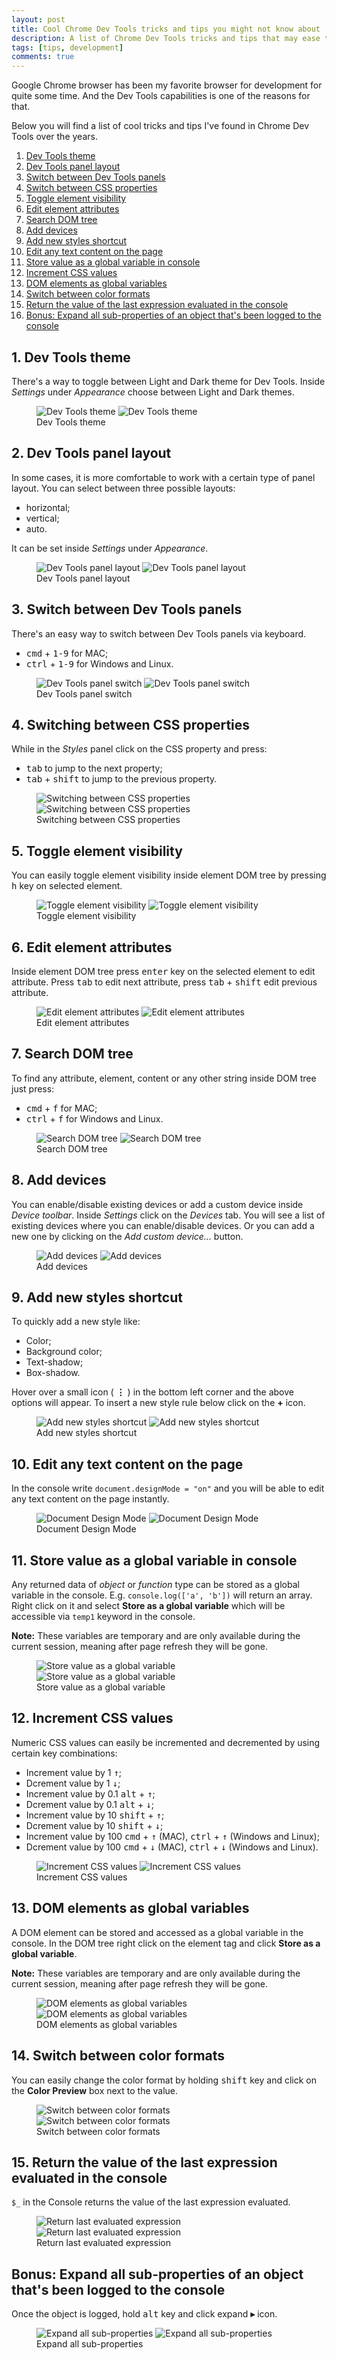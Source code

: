 ```yaml
---
layout: post
title: Cool Chrome Dev Tools tricks and tips you might not know about
description: A list of Chrome Dev Tools tricks and tips that may ease the daily life of developers
tags: [tips, development]
comments: true
---
```


Google Chrome browser has been my favorite browser for development for quite some time. And the Dev Tools capabilities is one of the reasons for that.

Below you will find a list of cool tricks and tips I've found in Chrome Dev Tools over the years.

1. [Dev Tools theme](#1-dev-tools-theme)
2. [Dev Tools panel layout](#2-dev-tools-panel-layout)
3. [Switch between Dev Tools panels](#3-switch-between-dev-tools-panels)
4. [Switch between CSS properties](#4-switching-between-css-properties)
5. [Toggle element visibility](#5-toggle-element-visibility)
6. [Edit element attributes](#6-edit-element-attributes)
7. [Search DOM tree](#7-search-dom-tree)
8. [Add devices](#8-add-devices)
9. [Add new styles shortcut](#9-add-new-styles-shortcut)
10. [Edit any text content on the page](#10-edit-any-text-content-on-the-page)
11. [Store value as a global variable in console](#11-store-value-as-a-global-variable-in-console)
12. [Increment CSS values](#12-increment-css-values)
13. [DOM elements as global variables](#13-dom-elements-as-global-variables)
14. [Switch between color formats](#14-switch-between-color-formats)
15. [Return the value of the last expression evaluated in the console](#15-return-the-value-of-the-last-expression-evaluated-in-the-console)
16. [Bonus: Expand all sub-properties of an object that's been logged to the console](#bonus-expand-all-sub-properties-of-an-object-thats-been-logged-to-the-console)

## 1. Dev Tools theme
There's a way to toggle between Light and Dark theme for Dev Tools. Inside *Settings* under *Appearance* choose between Light and Dark themes.

<figure>
  <img class="shadow lozad" data-src="/images/dev-tools/dev-tools-theme.png" alt="Dev Tools theme">
  <noscript>
    <img class="shadow" src="/images/dev-tools/dev-tools-theme.png" alt="Dev Tools theme">
  </noscript>
  <figcaption>Dev Tools theme</figcaption>
</figure>

## 2. Dev Tools panel layout
In some cases, it is more comfortable to work with a certain type of panel layout.
You can select between three possible layouts:
* horizontal;
* vertical;
* auto.

It can be set inside *Settings* under *Appearance*.

<figure>
  <img class="shadow lozad" data-src="/images/dev-tools/dev-tools-layout.png" alt="Dev Tools panel layout">
  <noscript>
    <img class="shadow" src="/images/dev-tools/dev-tools-layout.png" alt="Dev Tools panel layout">
  </noscript>
  <figcaption>Dev Tools panel layout</figcaption>
</figure>

## 3. Switch between Dev Tools panels
There's an easy way to switch between Dev Tools panels via keyboard.
* <kbd>cmd</kbd> + <kbd>1-9</kbd> for MAC;
* <kbd>ctrl</kbd> + <kbd>1-9</kbd> for Windows and Linux.

<figure>
  <img class="shadow lozad" data-src="/images/dev-tools/dev-tools-panels.gif" alt="Dev Tools panel switch">
  <noscript>
    <img class="shadow" src="/images/dev-tools/dev-tools-panels.gif" alt="Dev Tools panel switch">
  </noscript>
  <figcaption>Dev Tools panel switch</figcaption>
</figure>

## 4. Switching between CSS properties
While in the *Styles* panel click on the CSS property and press:
* <kbd>tab</kbd> to jump to the next property;
* <kbd>tab</kbd> + <kbd>shift</kbd> to jump to the previous property.

<figure>
  <img class="shadow lozad" data-src="/images/dev-tools/switch-css-props.gif" alt="Switching between CSS properties">
  <noscript>
    <img class="shadow" src="/images/dev-tools/switch-css-props.gif" alt="Switching between CSS properties">
  </noscript>
  <figcaption>Switching between CSS properties</figcaption>
</figure>

## 5. Toggle element visibility
You can easily toggle element visibility inside element DOM tree by pressing <kbd>h</kbd> key on selected element.

<figure>
  <img class="shadow lozad" data-src="/images/dev-tools/hide-element.gif" alt="Toggle element visibility">
  <noscript>
    <img class="shadow" src="/images/dev-tools/hide-element.gif" alt="Toggle element visibility">
  </noscript>
  <figcaption>Toggle element visibility</figcaption>
</figure>

## 6. Edit element attributes
Inside element DOM tree press <kbd>enter</kbd> key on the selected element to edit attribute. Press <kbd>tab</kbd> to edit next attribute, press <kbd>tab</kbd> + <kbd>shift</kbd> edit previous attribute.

<figure>
  <img class="shadow lozad" data-src="/images/dev-tools/edit-element-attrs.gif" alt="Edit element attributes">
  <noscript>
    <img class="shadow" src="/images/dev-tools/edit-element-attrs.gif" alt="Edit element attributes">
  </noscript>
  <figcaption>Edit element attributes</figcaption>
</figure>

## 7. Search DOM tree
To find any attribute, element, content or any other string inside DOM tree just press:
* <kbd>cmd</kbd> + <kbd>f</kbd> for MAC;
* <kbd>ctrl</kbd> + <kbd>f</kbd> for Windows and Linux.

<figure>
  <img class="shadow lozad" data-src="/images/dev-tools/dom-tree-search.png" alt="Search DOM tree">
  <noscript>
    <img class="shadow" src="/images/dev-tools/dom-tree-search.png" alt="Search DOM tree">
  </noscript>
  <figcaption>Search DOM tree</figcaption>
</figure>

## 8. Add devices
You can enable/disable existing devices or add a custom device inside *Device toolbar*.
Inside *Settings* click on the *Devices* tab. You will see a list of existing devices where you can enable/disable devices. Or you can add a new one by clicking on the *Add custom device...* button.

<figure>
  <img class="shadow lozad" data-src="/images/dev-tools/add-custom-device.png" alt="Add devices">
  <noscript>
    <img class="shadow" src="/images/dev-tools/add-custom-device.png" alt="Add devices">
  </noscript>
  <figcaption>Add devices</figcaption>
</figure>

## 9. Add new styles shortcut
To quickly add a new style like:
* Color;
* Background color;
* Text-shadow;
* Box-shadow.

Hover over a small icon ( **&vellip;** ) in the bottom left corner and the above options will appear.
To insert a new style rule below click on the **+** icon.

<figure>
  <img class="shadow lozad" data-src="/images/dev-tools/add-styles-shortcut.gif" alt="Add new styles shortcut">
  <noscript>
    <img class="shadow" src="/images/dev-tools/add-styles-shortcut.gif" alt="Add new styles shortcut">
  </noscript>
  <figcaption>Add new styles shortcut</figcaption>
</figure>

## 10. Edit any text content on the page
In the console write `document.designMode = "on"` and you will be able to edit any text content on the page instantly.

<figure>
  <img class="shadow lozad" data-src="/images/dev-tools/document-design-mode.png" alt="Document Design Mode">
  <noscript>
    <img class="shadow" src="/images/dev-tools/document-design-mode.png" alt="Document Design Mode">
  </noscript>
  <figcaption>Document Design Mode</figcaption>
</figure>

## 11. Store value as a global variable in console
Any returned data of *object* or *function* type can be stored as a global variable in the console. E.g. `console.log(['a', 'b'])` will return an array. Right click on it and select **Store as a global variable** which will be accessible via `temp1` keyword in the console.

**Note:** These variables are temporary and are only available during the current session, meaning after page refresh they will be gone.

<figure>
  <img class="shadow lozad" data-src="/images/dev-tools/store-as-a-global-variable.gif" alt="Store value as a global variable">
  <noscript>
    <img class="shadow" src="/images/dev-tools/store-as-a-global-variable.gif" alt="Store value as a global variable">
  </noscript>
  <figcaption>Store value as a global variable</figcaption>
</figure>

## 12. Increment CSS values
Numeric CSS values can easily be incremented and decremented by using certain key combinations:

* Increment value by 1 <kbd>&uarr;</kbd>;
* Dcrement value by 1 <kbd>&darr;</kbd>;
* Increment value by 0.1 <kbd>alt</kbd> + <kbd>&uarr;</kbd>;
* Dcrement value by 0.1 <kbd>alt</kbd> + <kbd>&darr;</kbd>;
* Increment value by 10 <kbd>shift</kbd> + <kbd>&uarr;</kbd>;
* Dcrement value by 10 <kbd>shift</kbd> + <kbd>&darr;</kbd>;
* Increment value by 100 <kbd>cmd</kbd> + <kbd>&uarr;</kbd> (MAC), <kbd>ctrl</kbd> + <kbd>&uarr;</kbd> (Windows and Linux);
* Dcrement value by 100 <kbd>cmd</kbd> + <kbd>&darr;</kbd> (MAC),  <kbd>ctrl</kbd> + <kbd>&darr;</kbd> (Windows and Linux).

<figure>
  <img class="shadow lozad" data-src="/images/dev-tools/increment-value.gif" alt="Increment CSS values">
  <noscript>
    <img class="shadow" src="/images/dev-tools/increment-value.gif" alt="Increment CSS values">
  </noscript>
  <figcaption>Increment CSS values</figcaption>
</figure>

## 13. DOM elements as global variables
A DOM element can be stored and accessed as a global variable in the console. In the DOM tree right click on the element tag and click **Store as a global variable**.

**Note:** These variables are temporary and are only available during the current session, meaning after page refresh they will be gone.

<figure>
  <img class="shadow lozad" data-src="/images/dev-tools/store-element-as-global-variable.png" alt="DOM elements as global variables">
  <noscript>
    <img class="shadow" src="/images/dev-tools/store-element-as-global-variable.png" alt="DOM elements as global variables">
  </noscript>
  <figcaption>DOM elements as global variables</figcaption>
</figure>

## 14. Switch between color formats
You can easily change the color format by holding <kbd>shift</kbd> key and click on the **Color Preview** box next to the value.

<figure>
  <img class="shadow lozad" data-src="/images/dev-tools/switch-color-formats.gif" alt="Switch between color formats">
  <noscript>
    <img class="shadow" src="/images/dev-tools/switch-color-formats.gif" alt="Switch between color formats">
  </noscript>
  <figcaption>Switch between color formats</figcaption>
</figure>

## 15. Return the value of the last expression evaluated in the console
`$_` in the Console returns the value of the last expression evaluated.

<figure>
  <img class="shadow lozad" data-src="/images/dev-tools/last-evaluated-expression.png" alt="Return last evaluated expression">
  <noscript>
    <img class="shadow" src="/images/dev-tools/last-evaluated-expression.png" alt="Return last evaluated expression">
  </noscript>
  <figcaption>Return last evaluated expression</figcaption>
</figure>

## Bonus: Expand all sub-properties of an object that's been logged to the console
Once the object is logged, hold <kbd>alt</kbd> key and click expand **&#x025B8;** icon.

<figure>
  <img class="shadow lozad" data-src="/images/dev-tools/expand-props.gif" alt="Expand all sub-properties">
  <noscript>
    <img class="shadow" src="/images/dev-tools/expand-props.gif" alt="Expand all sub-properties">
  </noscript>
  <figcaption>Expand all sub-properties</figcaption>
</figure>

